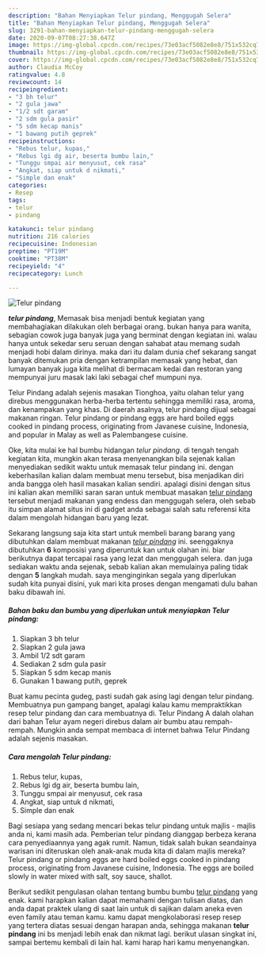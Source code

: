 ```yaml
---
description: "Bahan Menyiapkan Telur pindang, Menggugah Selera"
title: "Bahan Menyiapkan Telur pindang, Menggugah Selera"
slug: 3291-bahan-menyiapkan-telur-pindang-menggugah-selera
date: 2020-09-07T08:27:38.647Z
image: https://img-global.cpcdn.com/recipes/73e03acf5082e8e8/751x532cq70/telur-pindang-foto-resep-utama.jpg
thumbnail: https://img-global.cpcdn.com/recipes/73e03acf5082e8e8/751x532cq70/telur-pindang-foto-resep-utama.jpg
cover: https://img-global.cpcdn.com/recipes/73e03acf5082e8e8/751x532cq70/telur-pindang-foto-resep-utama.jpg
author: Claudia McCoy
ratingvalue: 4.8
reviewcount: 14
recipeingredient:
- "3 bh telur"
- "2 gula jawa"
- "1/2 sdt garam"
- "2 sdm gula pasir"
- "5 sdm kecap manis"
- "1 bawang putih geprek"
recipeinstructions:
- "Rebus telur, kupas,"
- "Rebus lgi dg air, beserta bumbu lain,"
- "Tunggu smpai air menyusut, cek rasa"
- "Angkat, siap untuk d nikmati,"
- "Simple dan enak"
categories:
- Resep
tags:
- telur
- pindang

katakunci: telur pindang 
nutrition: 216 calories
recipecuisine: Indonesian
preptime: "PT19M"
cooktime: "PT38M"
recipeyield: "4"
recipecategory: Lunch

---
```



![Telur pindang](https://img-global.cpcdn.com/recipes/73e03acf5082e8e8/751x532cq70/telur-pindang-foto-resep-utama.jpg)

<b><i>telur pindang</i></b>, Memasak bisa menjadi bentuk kegiatan yang membahagiakan dilakukan oleh berbagai orang. bukan hanya para wanita, sebagian cowok juga banyak juga yang berminat dengan kegiatan ini. walau hanya untuk sekedar seru seruan dengan sahabat atau memang sudah menjadi hobi dalam dirinya. maka dari itu dalam dunia chef sekarang sangat banyak ditemukan pria dengan ketrampilan memasak yang hebat, dan lumayan banyak juga kita melihat di bermacam kedai dan restoran yang mempunyai juru masak laki laki sebagai chef mumpuni nya.

Telur Pindang adalah sejenis masakan Tionghoa, yaitu olahan telur yang direbus menggunakan herba-herba tertentu sehingga memiliki rasa, aroma, dan kenampakan yang khas. Di daerah asalnya, telur pindang dijual sebagai makanan ringan. Telur pindang or pindang eggs are hard boiled eggs cooked in pindang process, originating from Javanese cuisine, Indonesia, and popular in Malay as well as Palembangese cuisine.

Oke, kita mulai ke hal bumbu hidangan <i>telur pindang</i>. di tengah tengah kegiatan kita, mungkin akan terasa menyenangkan bila sejenak kalian menyediakan sedikit waktu untuk memasak telur pindang ini. dengan keberhasilan kalian dalam membuat menu tersebut, bisa menjadikan diri anda bangga oleh hasil masakan kalian sendiri. apalagi disini dengan situs ini kalian akan memiliki saran saran untuk membuat masakan <u>telur pindang</u> tersebut menjadi makanan yang endess dan menggugah selera, oleh sebab itu simpan alamat situs ini di gadget anda sebagai salah satu referensi kita dalam mengolah hidangan baru yang lezat.


Sekarang langsung saja kita start untuk membeli barang barang yang dibutuhkan dalam membuat makanan <u><i>telur pindang</i></u> ini. seenggaknya dibutuhkan <b>6</b> komposisi yang diperuntuk kan untuk olahan ini. biar berikutnya dapat tercapai rasa yang lezat dan menggugah selera. dan juga sediakan waktu anda sejenak, sebab kalian akan memulainya paling tidak dengan <b>5</b> langkah mudah. saya menginginkan segala yang diperlukan sudah kita punyai disini, yuk mari kita proses dengan mengamati dulu bahan baku dibawah ini.

<!--inarticleads1-->

##### Bahan baku dan bumbu yang diperlukan untuk menyiapkan Telur pindang:

1. Siapkan 3 bh telur
1. Siapkan 2 gula jawa
1. Ambil 1/2 sdt garam
1. Sediakan 2 sdm gula pasir
1. Siapkan 5 sdm kecap manis
1. Gunakan 1 bawang putih, geprek


Buat kamu pecinta gudeg, pasti sudah gak asing lagi dengan telur pindang. Membuatnya pun gampang banget, apalagi kalau kamu mempraktikkan resep telur pindang dan cara membuatnya di. Telur Pindang A dalah olahan dari bahan Telur ayam negeri direbus dalam air bumbu atau rempah-rempah. Mungkin anda sempat membaca di internet bahwa Telur Pindang adalah sejenis masakan. 

<!--inarticleads2-->

##### Cara mengolah Telur pindang:

1. Rebus telur, kupas,
1. Rebus lgi dg air, beserta bumbu lain,
1. Tunggu smpai air menyusut, cek rasa
1. Angkat, siap untuk d nikmati,
1. Simple dan enak


Bagi sesiapa yang sedang mencari bekas telur pindang untuk majlis - majlis anda ni, kami masih ada. Pemberian telur pindang dianggap berbeza kerana cara penyediaannya yang agak rumit. Namun, tidak salah bukan seandainya warisan ini diteruskan oleh anak-anak muda kita di dalam majlis mereka? Telur pindang or pindang eggs are hard boiled eggs cooked in pindang process, originating from Javanese cuisine, Indonesia. The eggs are boiled slowly in water mixed with salt, soy sauce, shallot. 

Berikut sedikit pengulasan olahan tentang bumbu bumbu <u>telur pindang</u> yang enak. kami harapkan kalian dapat memahami dengan tulisan diatas, dan anda dapat praktek ulang di saat lain untuk di sajikan dalam aneka even even family atau teman kamu. kamu dapat mengkolaborasi resep resep yang tertera diatas sesuai dengan harapan anda, sehingga makanan <b>telur pindang</b> ini bs menjadi lebih enak dan nikmat lagi. berikut ulasan singkat ini, sampai bertemu kembali di lain hal. kami harap hari kamu menyenangkan.
